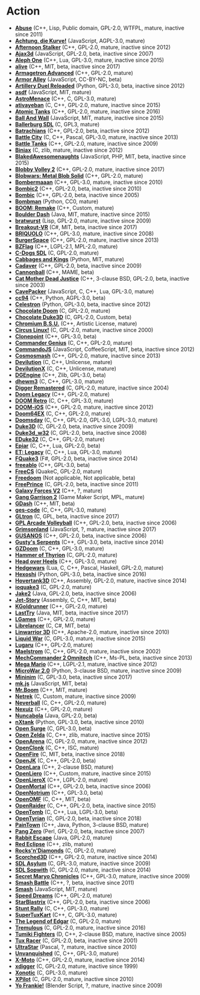 [comment]: # (autogenerated content, do not edit)
# Action

- **[Abuse](abuse.md)** (C++, Lisp, Public domain, GPL-2.0, WTFPL, mature, inactive since 2011)
- **[Achtung, die Kurve!](achtung_die_kurve.md)** (JavaScript, AGPL-3.0, mature)
- **[Afternoon Stalker](afternoon_stalker.md)** (C++, GPL-2.0, mature, inactive since 2012)
- **[Ajax3d](ajax3d.md)** (JavaScript, GPL-2.0, beta, inactive since 2007)
- **[Aleph One](aleph_one.md)** (C++, Lua, GPL-3.0, mature, inactive since 2015)
- **[alive](alive.md)** (C++, MIT, beta, inactive since 2017)
- **[Armagetron Advanced](armagetron_advanced.md)** (C++, GPL-2.0, mature)
- **[Armor Alley](armor_alley.md)** (JavaScript, CC-BY-NC, beta)
- **[Artillery Duel Reloaded](artillery_duel_reloaded.md)** (Python, GPL-3.0, beta, inactive since 2012)
- **[asdf](asdf.md)** (JavaScript, MIT, mature)
- **[AstroMenace](astromenace.md)** (C++, C, GPL-3.0, mature)
- **[ativayeban](ativayeban.md)** (C, C++, GPL-2.0, mature, inactive since 2015)
- **[Atomic Tanks](atomic_tanks.md)** (C++, GPL-2.0, mature, inactive since 2016)
- **[Ball And Wall](ball_and_wall.md)** (JavaScript, MIT, mature, inactive since 2015)
- **[Ballerburg SDL](ballerburg_sdl.md)** (C, GPL3, mature)
- **[Batrachians](batrachians.md)** (C++, GPL-2.0, beta, inactive since 2012)
- **[Battle City](battle_city.md)** (C, C++, Pascal, GPL-3.0, mature, inactive since 2013)
- **[Battle Tanks](battle_tanks.md)** (C++, GPL-2.0, mature, inactive since 2009)
- **[Biniax](biniax.md)** (C, zlib, mature, inactive since 2012)
- **[BlakedAwesomenaughts](blakedawesomenaughts.md)** (JavaScript, PHP, MIT, beta, inactive since 2015)
- **[Blobby Volley 2](blobby_volley_2.md)** (C++, GPL-2.0, mature, inactive since 2017)
- **[Blobwars: Metal Blob Solid](blobwars_metal_blob_solid.md)** (C++, GPL-2.0, mature)
- **[Bombermaaan](bombermaaan.md)** (C++, GPL-3.0, mature, inactive since 2010)
- **[Bombic2](bombic2.md)** (C++, GPL-2.0, beta, inactive since 2010)
- **[Bombic](bombic.md)** (C++, GPL-2.0, beta, inactive since 2005)
- **[Bombman](bombman.md)** (Python, CC0, mature)
- **[BOOM: Remake](boom_remake.md)** (C++, Custom, mature)
- **[Boulder Dash](boulder_dash.md)** (Java, MIT, mature, inactive since 2015)
- **[bratwurst](bratwurst.md)** (Lisp, GPL-2.0, mature, inactive since 2009)
- **[Breakout-VR](breakout-vr.md)** (C#, MIT, beta, inactive since 2017)
- **[BRIQUOLO](briquolo.md)** (C++, GPL-3.0, mature, inactive since 2008)
- **[BurgerSpace](burgerspace.md)** (C++, GPL-2.0, mature, inactive since 2013)
- **[BZFlag](bzflag.md)** (C++, LGPL-2.1, MPL-2.0, mature)
- **[C-Dogs SDL](c-dogs_sdl.md)** (C, GPL-2.0, mature)
- **[Cabbages and Kings](cabbages_and_kings.md)** (Python, MIT, mature)
- **[Cadaver](cadaver.md)** (C++, GPL-2.0, beta, inactive since 2009)
- **[Cannonball](cannonball.md)** (C++, MAME, beta)
- **[Cat Mother Dead Justice](cat_mother_dead_justice.md)** (C++, 3-clause BSD, GPL-2.0, beta, inactive since 2003)
- **[CavePacker](cavepacker.md)** (JavaScript, C, C++, Lua, GPL-3.0, mature)
- **[cc94](cc94.md)** (C++, Python, AGPL-3.0, beta)
- **[Celestron](celestron.md)** (Python, GPL-3.0, beta, inactive since 2012)
- **[Chocolate Doom](chocolate_doom.md)** (C, GPL-2.0, mature)
- **[Chocolate Duke3D](chocolate_duke3d.md)** (C, GPL-2.0, Custom, beta)
- **[Chromium B.S.U.](chromium_bsu.md)** (C++, Artistic License, mature)
- **[Circus Linux!](circus_linux.md)** (C, GPL-2.0, mature, inactive since 2000)
- **[Clonepoint](clonepoint.md)** (C++, GPL-3.0, beta)
- **[Commander Genius](commander_genius.md)** (C, C++, GPL-2.0, mature)
- **[CommandoJS](commandojs.md)** (JavaScript, CoffeeScript, MIT, beta, inactive since 2012)
- **[Cosmosmash](cosmosmash.md)** (C++, GPL-2.0, mature, inactive since 2013)
- **[Devilution](devilution.md)** (C, C++, Unlicense, mature)
- **[DevilutionX](devilutionx.md)** (C, C++, Unlicense, mature)
- **[DGEngine](dgengine.md)** (C++, Zlib, GPL-3.0, beta)
- **[dhewm3](dhewm3.md)** (C, C++, GPL-3.0, mature)
- **[Digger Remastered](digger_remastered.md)** (C, GPL-2.0, mature, inactive since 2004)
- **[Doom Legacy](doom_legacy.md)** (C++, GPL-2.0, mature)
- **[DOOM Retro](doom_retro.md)** (C, C++, GPL-3.0, mature)
- **[DOOM-iOS](doom-ios.md)** (C++, GPL-2.0, mature, inactive since 2012)
- **[Doom64EX](doom64ex.md)** (C, C++, GPL-2.0, mature)
- **[Doomsday](doomsday.md)** (C, C++, GPL-2.0, GPL-3.0, LGPL-3.0, mature)
- **[Duke3D](duke3d.md)** (C, GPL-2.0, beta, inactive since 2009)
- **[Duke3d_w32](duke3dw32.md)** (C, GPL-2.0, beta, inactive since 2008)
- **[EDuke32](eduke32.md)** (C, C++, GPL-2.0, mature)
- **[Epiar](epiar.md)** (C, C++, Lua, GPL-2.0, beta)
- **[ET: Legacy](et_legacy.md)** (C, C++, Lua, GPL-3.0, mature)
- **[FQuake3](fquake3.md)** (F#, GPL-2.0, beta, inactive since 2014)
- **[freeablo](freeablo.md)** (C++, GPL-3.0, beta)
- **[FreeCS](freecs.md)** (QuakeC, GPL-2.0, mature)
- **[Freedoom](freedoom.md)** (Not applicable, Not applicable, beta)
- **[FreePrince](freeprince.md)** (C, GPL-2.0, beta, inactive since 2011)
- **[Galaxy Forces V2](galaxy_forces_v2.md)** (C++, ?, mature)
- **[Gang Garrison 2](gang_garrison_2.md)** (Game Maker Script, MPL, mature)
- **[GDash](gdash.md)** (C++, MIT, beta)
- **[ges-code](ges-code.md)** (C, C++, GPL-3.0, mature)
- **[GLtron](gltron.md)** (C, GPL, beta, inactive since 2017)
- **[GPL Arcade Volleyball](gpl_arcade_volleyball.md)** (C++, GPL-2.0, beta, inactive since 2006)
- **[Grimsonland](grimsonland.md)** (JavaScript, ?, mature, inactive since 2017)
- **[GUSANOS](gusanos.md)** (C++, GPL-2.0, beta, inactive since 2006)
- **[Gusty's Serpents](gustys_serpents.md)** (C++, GPL-3.0, beta, inactive since 2014)
- **[GZDoom](gzdoom.md)** (C, C++, GPL-3.0, mature)
- **[Hammer of Thyrion](hammer_of_thyrion.md)** (C, GPL-2.0, mature)
- **[Head over Heels](head_over_heels.md)** (C++, GPL-3.0, mature)
- **[Hedgewars](hedgewars.md)** (Lua, C, C++, Pascal, Haskell, GPL-2.0, mature)
- **[Hexoshi](hexoshi.md)** (Python, GPL-3.0, beta, inactive since 2016)
- **[Hovertank3D](hovertank3d.md)** (C++, Assembly, GPL-2.0, mature, inactive since 2014)
- **[ioquake3](ioquake3.md)** (C, GPL-2.0, mature)
- **[Jake2](jake2.md)** (Java, GPL-2.0, beta, inactive since 2006)
- **[Jet-Story](jet-story.md)** (Assembly, C, C++, MIT, beta)
- **[KGoldrunner](kgoldrunner.md)** (C++, GPL-2.0, mature)
- **[LastTry](lasttry.md)** (Java, MIT, beta, inactive since 2017)
- **[LGames](lgames.md)** (C++, GPL-2.0, mature)
- **[Librelancer](librelancer.md)** (C, C#, MIT, beta)
- **[Linwarrior 3D](linwarrior_3d.md)** (C++, Apache-2.0, mature, inactive since 2010)
- **[Liquid War](liquid_war.md)** (C, GPL-3.0, mature, inactive since 2015)
- **[Lugaru](lugaru.md)** (C++, GPL-2.0, mature)
- **[Maelstrom](maelstrom.md)** (C, C++, GPL-2.0, mature, inactive since 2002)
- **[MechCommander 2 Omnitech](mechcommander_2_omnitech.md)** (C++, Ms-PL, beta, inactive since 2013)
- **[Mega Mario](mega_mario.md)** (C++, LGPL-2.1, mature, inactive since 2012)
- **[MicroWar 2.0](microwar_20.md)** (Python, 3-clause BSD, mature, inactive since 2009)
- **[Mininim](mininim.md)** (C, GPL-3.0, beta, inactive since 2017)
- **[mk.js](mkjs.md)** (JavaScript, MIT, beta)
- **[Mr.Boom](mrboom.md)** (C++, MIT, mature)
- **[Netrek](netrek.md)** (C, Custom, mature, inactive since 2009)
- **[Neverball](neverball.md)** (C, C++, GPL-2.0, mature)
- **[Nexuiz](nexuiz.md)** (C++, GPL-2.0, mature)
- **[Nuncabola](nuncabola.md)** (Java, GPL-2.0, beta)
- **[nXtank](nxtank.md)** (Python, GPL-3.0, beta, inactive since 2010)
- **[Open Surge](open_surge.md)** (C, GPL-3.0, beta)
- **[Open Zelda](open_zelda.md)** (C, C++, zlib, mature, inactive since 2015)
- **[OpenArena](openarena.md)** (C, GPL-2.0, mature, inactive since 2012)
- **[OpenClonk](openclonk.md)** (C, C++, ISC, mature)
- **[OpenFire](openfire.md)** (C, MIT, beta, inactive since 2018)
- **[OpenJK](openjk.md)** (C, C++, GPL-2.0, beta)
- **[OpenLara](openlara.md)** (C++, 2-clause BSD, mature)
- **[OpenLiero](openliero.md)** (C++, Custom, mature, inactive since 2015)
- **[OpenLieroX](openlierox.md)** (C++, LGPL-2.0, mature)
- **[OpenMortal](openmortal.md)** (C++, GPL-2.0, beta, inactive since 2006)
- **[OpenNotrium](opennotrium.md)** (C++, GPL-3.0, beta)
- **[OpenOMF](openomf.md)** (C, C++, MIT, beta)
- **[OpenRaider](openraider.md)** (C, C++, GPL-2.0, beta, inactive since 2015)
- **[OpenTomb](opentomb.md)** (C, C++, Lua, LGPL-3.0, beta)
- **[OpenTyrian](opentyrian.md)** (C, GPL-2.0, beta, inactive since 2018)
- **[PainTown](paintown.md)** (C++, Java, Python, 3-clause BSD, mature)
- **[Pang Zero](pang_zero.md)** (Perl, GPL-2.0, beta, inactive since 2007)
- **[Rabbit Escape](rabbit_escape.md)** (Java, GPL-2.0, mature)
- **[Red Eclipse](red_eclipse.md)** (C++, zlib, mature)
- **[Rocks'n'Diamonds](rocksndiamonds.md)** (C, GPL-2.0, mature)
- **[Scorched3D](scorched3d.md)** (C++, GPL-2.0, mature, inactive since 2014)
- **[SDL Asylum](sdl_asylum.md)** (C, GPL-3.0, mature, inactive since 2009)
- **[SDL Sopwith](sdl_sopwith.md)** (C, GPL-2.0, mature, inactive since 2014)
- **[Secret Maryo Chronicles](secret_maryo_chronicles.md)** (C++, GPL-3.0, mature, inactive since 2009)
- **[Smash Battle](smash_battle.md)** (C++, ?, beta, inactive since 2011)
- **[Smash](smash.md)** (JavaScript, MIT, mature)
- **[Speed Dreams](speed_dreams.md)** (C++, GPL-2.0, mature)
- **[StarBlastrix](starblastrix.md)** (C++, GPL-2.0, beta, inactive since 2006)
- **[Stunt Rally](stunt_rally.md)** (C, C++, GPL-3.0, mature)
- **[SuperTuxKart](supertuxkart.md)** (C++, C, GPL-3.0, mature)
- **[The Legend of Edgar](the_legend_of_edgar.md)** (C, GPL-2.0, mature)
- **[Tremulous](tremulous.md)** (C, GPL-2.0, mature, inactive since 2016)
- **[Tumiki Fighters](tumiki_fighters.md)** (D, C++, 2-clause BSD, mature, inactive since 2005)
- **[Tux Racer](tux_racer.md)** (C, GPL-2.0, beta, inactive since 2001)
- **[UltraStar](ultrastar.md)** (Pascal, ?, mature, inactive since 2010)
- **[Unvanquished](unvanquished.md)** (C, C++, GPL-3.0, mature)
- **[X-Moto](x-moto.md)** (C++, GPL-2.0, mature, inactive since 2014)
- **[xdigger](xdigger.md)** (C, GPL-2.0, mature, inactive since 1999)
- **[Xonotic](xonotic.md)** (C, GPL-3.0, mature)
- **[XPilot](xpilot.md)** (C, GPL-2.0, mature, inactive since 2010)
- **[Yo Frankie!](yo_frankie.md)** (Blender Script, ?, mature, inactive since 2009)
